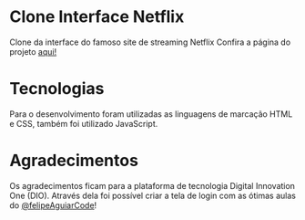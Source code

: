 # Clone Interface Netflix
Clone da interface do famoso site de streaming Netflix
Confira a página do projeto <a href="https://devmvini.github.io/netflix-clone/">aqui!</a>

# Tecnologias

Para o desenvolvimento foram utilizadas as linguagens de marcação HTML e CSS, também foi utilizado JavaScript.

# Agradecimentos

Os agradecimentos ficam para a plataforma de tecnologia Digital Innovation One (DIO). Através dela foi possível criar a tela de login com as ótimas aulas do <a href="https://github.com/felipeAguiarCode/">@felipeAguiarCode</a>!
